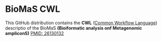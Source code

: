 # BioMaS CWL

This GitHub distribution contains the **CWL** ([Common Workflow Language](https://github.com/common-workflow-language/common-workflow-language)) descriptio of the BioMaS **(Bioiformatic analysis onf Metagenomic ampliconS)** [PMID: 26130132](https://www.ncbi.nlm.nih.gov/pubmed/?term=biomas+Fosso)
